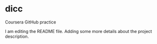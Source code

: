 # dicc
Coursera GitHub practice


I am editing the README file. Adding some more details about the project description.

